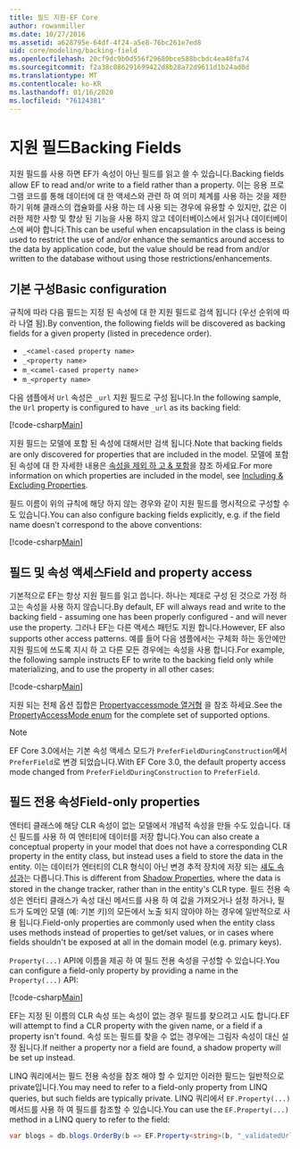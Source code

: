 ```yaml
---
title: 필드 지원-EF Core
author: rowanmiller
ms.date: 10/27/2016
ms.assetid: a628795e-64df-4f24-a5e8-76bc261e7ed8
uid: core/modeling/backing-field
ms.openlocfilehash: 20cf9dc9b0d556f29680bce588bcbdc4ea48fa74
ms.sourcegitcommit: f2a38c086291699422d8b28a72d9611d1b24ad0d
ms.translationtype: MT
ms.contentlocale: ko-KR
ms.lasthandoff: 01/16/2020
ms.locfileid: "76124381"
---
```

# <a name="backing-fields"></a><span data-ttu-id="91d6c-102">지원 필드</span><span class="sxs-lookup"><span data-stu-id="91d6c-102">Backing Fields</span></span>

<span data-ttu-id="91d6c-103">지원 필드를 사용 하면 EF가 속성이 아닌 필드를 읽고 쓸 수 있습니다.</span><span class="sxs-lookup"><span data-stu-id="91d6c-103">Backing fields allow EF to read and/or write to a field rather than a property.</span></span> <span data-ttu-id="91d6c-104">이는 응용 프로그램 코드를 통해 데이터에 대 한 액세스와 관련 하 여 의미 체계를 사용 하는 것을 제한 하기 위해 클래스의 캡슐화를 사용 하는 데 사용 되는 경우에 유용할 수 있지만, 값은 이러한 제한 사항 및 향상 된 기능을 사용 하지 않고 데이터베이스에서 읽거나 데이터베이스에 써야 합니다.</span><span class="sxs-lookup"><span data-stu-id="91d6c-104">This can be useful when encapsulation in the class is being used to restrict the use of and/or enhance the semantics around access to the data by application code, but the value should be read from and/or written to the database without using those restrictions/enhancements.</span></span>

## <a name="basic-configuration"></a><span data-ttu-id="91d6c-105">기본 구성</span><span class="sxs-lookup"><span data-stu-id="91d6c-105">Basic configuration</span></span>

<span data-ttu-id="91d6c-106">규칙에 따라 다음 필드는 지정 된 속성에 대 한 지원 필드로 검색 됩니다 (우선 순위에 따라 나열 됨).</span><span class="sxs-lookup"><span data-stu-id="91d6c-106">By convention, the following fields will be discovered as backing fields for a given property (listed in precedence order).</span></span> 

* `_<camel-cased property name>`
* `_<property name>`
* `m_<camel-cased property name>`
* `m_<property name>`

<span data-ttu-id="91d6c-107">다음 샘플에서 `Url` 속성은 `_url` 지원 필드로 구성 됩니다.</span><span class="sxs-lookup"><span data-stu-id="91d6c-107">In the following sample, the `Url` property is configured to have `_url` as its backing field:</span></span>

[!code-csharp[Main](../../../samples/core/Modeling/Conventions/BackingField.cs#Sample)]

<span data-ttu-id="91d6c-108">지원 필드는 모델에 포함 된 속성에 대해서만 검색 됩니다.</span><span class="sxs-lookup"><span data-stu-id="91d6c-108">Note that backing fields are only discovered for properties that are included in the model.</span></span> <span data-ttu-id="91d6c-109">모델에 포함 된 속성에 대 한 자세한 내용은 [속성을 제외 하 고 & 포함](included-properties.md)을 참조 하세요.</span><span class="sxs-lookup"><span data-stu-id="91d6c-109">For more information on which properties are included in the model, see [Including & Excluding Properties](included-properties.md).</span></span>

<span data-ttu-id="91d6c-110">필드 이름이 위의 규칙에 해당 하지 않는 경우와 같이 지원 필드를 명시적으로 구성할 수도 있습니다.</span><span class="sxs-lookup"><span data-stu-id="91d6c-110">You can also configure backing fields explicitly, e.g. if the field name doesn't correspond to the above conventions:</span></span>

[!code-csharp[Main](../../../samples/core/Modeling/FluentAPI/BackingField.cs?name=BackingField&highlight=5)]

## <a name="field-and-property-access"></a><span data-ttu-id="91d6c-111">필드 및 속성 액세스</span><span class="sxs-lookup"><span data-stu-id="91d6c-111">Field and property access</span></span>

<span data-ttu-id="91d6c-112">기본적으로 EF는 항상 지원 필드를 읽고 씁니다. 하나는 제대로 구성 된 것으로 가정 하 고는 속성을 사용 하지 않습니다.</span><span class="sxs-lookup"><span data-stu-id="91d6c-112">By default, EF will always read and write to the backing field - assuming one has been properly configured - and will never use the property.</span></span> <span data-ttu-id="91d6c-113">그러나 EF는 다른 액세스 패턴도 지원 합니다.</span><span class="sxs-lookup"><span data-stu-id="91d6c-113">However, EF also supports other access patterns.</span></span> <span data-ttu-id="91d6c-114">예를 들어 다음 샘플에서는 구체화 하는 동안에만 지원 필드에 쓰도록 지시 하 고 다른 모든 경우에는 속성을 사용 합니다.</span><span class="sxs-lookup"><span data-stu-id="91d6c-114">For example, the following sample instructs EF to write to the backing field only while materializing, and to use the property in all other cases:</span></span>

[!code-csharp[Main](../../../samples/core/Modeling/FluentAPI/BackingFieldAccessMode.cs?name=BackingFieldAccessMode&highlight=6)]

<span data-ttu-id="91d6c-115">지원 되는 전체 옵션 집합은 [Propertyaccessmode 열거형](https://docs.microsoft.com/dotnet/api/microsoft.entityframeworkcore.propertyaccessmode) 을 참조 하세요.</span><span class="sxs-lookup"><span data-stu-id="91d6c-115">See the [PropertyAccessMode enum](https://docs.microsoft.com/dotnet/api/microsoft.entityframeworkcore.propertyaccessmode) for the complete set of supported options.</span></span>

> [!NOTE]
> <span data-ttu-id="91d6c-116">EF Core 3.0에서는 기본 속성 액세스 모드가 `PreferFieldDuringConstruction`에서 `PreferField`로 변경 되었습니다.</span><span class="sxs-lookup"><span data-stu-id="91d6c-116">With EF Core 3.0, the default property access mode changed from `PreferFieldDuringConstruction` to `PreferField`.</span></span>

## <a name="field-only-properties"></a><span data-ttu-id="91d6c-117">필드 전용 속성</span><span class="sxs-lookup"><span data-stu-id="91d6c-117">Field-only properties</span></span>

<span data-ttu-id="91d6c-118">엔터티 클래스에 해당 CLR 속성이 없는 모델에서 개념적 속성을 만들 수도 있습니다. 대신 필드를 사용 하 여 엔터티에 데이터를 저장 합니다.</span><span class="sxs-lookup"><span data-stu-id="91d6c-118">You can also create a conceptual property in your model that does not have a corresponding CLR property in the entity class, but instead uses a field to store the data in the entity.</span></span> <span data-ttu-id="91d6c-119">이는 데이터가 엔터티의 CLR 형식이 아닌 변경 추적 장치에 저장 되는 [섀도 속성과](shadow-properties.md)는 다릅니다.</span><span class="sxs-lookup"><span data-stu-id="91d6c-119">This is different from [Shadow Properties](shadow-properties.md), where the data is stored in the change tracker, rather than in the entity's CLR type.</span></span> <span data-ttu-id="91d6c-120">필드 전용 속성은 엔터티 클래스가 속성 대신 메서드를 사용 하 여 값을 가져오거나 설정 하거나, 필드가 도메인 모델 (예: 기본 키)의 모든에서 노출 되지 않아야 하는 경우에 일반적으로 사용 됩니다.</span><span class="sxs-lookup"><span data-stu-id="91d6c-120">Field-only properties are commonly used when the entity class uses methods instead of properties to get/set values, or in cases where fields shouldn't be exposed at all in the domain model (e.g. primary keys).</span></span>

<span data-ttu-id="91d6c-121">`Property(...)` API에 이름을 제공 하 여 필드 전용 속성을 구성할 수 있습니다.</span><span class="sxs-lookup"><span data-stu-id="91d6c-121">You can configure a field-only property by providing a name in the `Property(...)` API:</span></span>

[!code-csharp[Main](../../../samples/core/Modeling/FluentAPI/BackingFieldNoProperty.cs#Sample)]

<span data-ttu-id="91d6c-122">EF는 지정 된 이름의 CLR 속성 또는 속성이 없는 경우 필드를 찾으려고 시도 합니다.</span><span class="sxs-lookup"><span data-stu-id="91d6c-122">EF will attempt to find a CLR property with the given name, or a field if a property isn't found.</span></span> <span data-ttu-id="91d6c-123">속성 또는 필드를 찾을 수 없는 경우에는 그림자 속성이 대신 설정 됩니다.</span><span class="sxs-lookup"><span data-stu-id="91d6c-123">If neither a property nor a field are found, a shadow property will be set up instead.</span></span>

<span data-ttu-id="91d6c-124">LINQ 쿼리에서는 필드 전용 속성을 참조 해야 할 수 있지만 이러한 필드는 일반적으로 private입니다.</span><span class="sxs-lookup"><span data-stu-id="91d6c-124">You may need to refer to a field-only property from LINQ queries, but such fields are typically private.</span></span> <span data-ttu-id="91d6c-125">LINQ 쿼리에서 `EF.Property(...)` 메서드를 사용 하 여 필드를 참조할 수 있습니다.</span><span class="sxs-lookup"><span data-stu-id="91d6c-125">You can use the `EF.Property(...)` method in a LINQ query to refer to the field:</span></span>

``` csharp
var blogs = db.blogs.OrderBy(b => EF.Property<string>(b, "_validatedUrl"));
```
